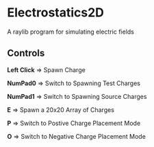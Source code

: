# Electrostatics2D

A raylib program for simulating electric fields

## Controls

**Left Click**  => Spawn Charge

**NumPad0**     => Switch to Spawning Test Charges

**NumPad1**     => Switch to Spawning Source Charges

**E**           => Spawn a 20x20 Array of Charges

**P**           => Switch to Postive Charge Placement Mode

**O**           => Switch to Negative Charge Placement Mode